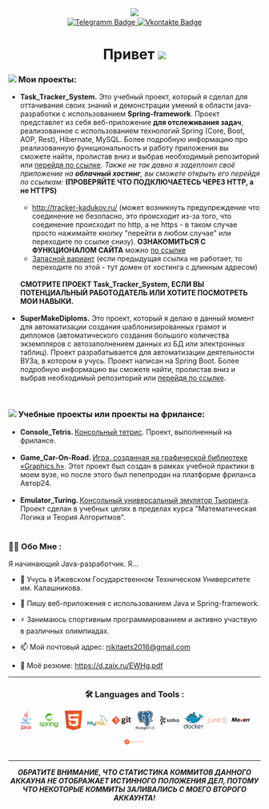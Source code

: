 <div id="header" align="center">
  <img src="https://media.giphy.com/media/M9gbBd9nbDrOTu1Mqx/giphy.gif" width="100"/>
  <div id="badges">
  <a href="https://t.me/KvernPr">
    <img src="https://img.shields.io/badge/Telegramm-blue?style=for-the-badge&logo=telegramm&logoColor=white" alt="Telegramm Badge"/>
  </a>
  <a href="https://vk.com/kvernpr">
    <img src="https://img.shields.io/badge/Vkontakte-red?style=for-the-badge&logo=vkontakte&logoColor=white" alt="Vkontakte Badge"/>
  </a>
</div>
  <h1>
  Привет 
  <img src="https://media.giphy.com/media/hvRJCLFzcasrR4ia7z/giphy.gif" width="30px"/>
</h1>
  
</div>
<!--
Гифка с печатающим мужиком
<div align="center">
  <img src="https://media.giphy.com/media/dWesBcTLavkZuG35MI/giphy.gif" width="600" height="300"/>
</div>
-->

<h3><img src="https://media.giphy.com/media/WUlplcMpOCEmTGBtBW/giphy.gif" width="30"> Мои проекты: </h3>
<ul>
  <li> <b>Task_Tracker_System.</b> Это учебный проект, который я сделал для оттачивания своих знаний и демонстрации умений в области java-разработки с использованием <b>Spring-framework</b>. Проект представлет из
  себя веб-приложение <b>для отслеживания задач</b>, реализованное с использованием технологий Spring (Core, Boot, AOP, Rest), Hibernate, MySQL. Более подробную информацию про реализованную функциональность
  и работу приложения вы сможете найти, пролистав вниз и выбрав необходимый репозиторий или <a href="https://github.com/KadukovNikita/Task_Tracker_System">перейдя по ссылке</a>. <i> Также не так давно я задеплоил своё приложение на <b>облачный хостинг</b>, вы сможете открыть его перейдя по ссылкам:</i> <b>(ПРОВЕРЯЙТЕ ЧТО ПОДКЛЮЧАЕТЕСЬ ЧЕРЕЗ HTTP, а не HTTPS)</b><br><br>
    <ul>
      <li><a href="http://tracker-kadukov.ru/">http://tracker-kadukov.ru/</a>  (может возникнуть предупреждение что соединение не безопасно, это происходит из-за того, что соединение происходит по http, а не https - в таком случае просто нажимайте кнопку "перейти в любом случае" или переходите по ссылке снизу). <b>ОЗНАКОМИТЬСЯ С ФУНКЦИОНАЛОМ САЙТА</b> можно <a href="https://github.com/NikitaKadukov/Task_Tracker_System">по ссылке</a> </li>
      <li><a href="http://ec2-18-159-26-63.eu-central-1.compute.amazonaws.com/">Запасной вариант</a>  (если предыдущая ссылка не работает, то переходите по этой - тут домен от хостинга с длинным адресом)</li>
    </ul>
    <br><b>СМОТРИТЕ ПРОЕКТ Task_Tracker_System, ЕСЛИ ВЫ ПОТЕНЦИАЛЬНЫЙ РАБОТОДАТЕЛЬ ИЛИ ХОТИТЕ ПОСМОТРЕТЬ МОИ НАВЫКИ.</b></i></li><br>
  <li><b>SuperMakeDiploms.</b> Это проект, который я делаю в данный момент для автоматизации создания шаблонизированных грамот и дипломов (автоматического создания большого количества 
  экземпляров с автозаполнением данных из БД или электронных таблиц). Проект разрабатывается для автоматизации деятельности ВУЗа, в котором я учусь. Проект написан на Spring Boot.
  Более подробную информацию вы сможете найти, пролистав вниз и выбрав необходимый репозиторий или <a href="https://github.com/KadukovNikita/SuperMakeDiploms">перейдя по ссылке</a>.</li></li>
</ul><br>
<h3><img src="https://media.giphy.com/media/WUlplcMpOCEmTGBtBW/giphy.gif" width="30"> Учебные проекты или проекты на фрилансе: </h3>
<ul>
  <li> <b>Console_Tetris. </b><a href="https://github.com/KadukovNikita/Console_Tetris">Консольный тетрис</a>. Проект, выполненный на фрилансе.</a></li><br>
  <li> <b>Game_Car-On-Road. </b> <a href="https://github.com/KadukovNikita/Game_Car-On-Road">Игра, созданная на графической библиотеке «Graphics.h»</a>. Этот проект был создан в рамках учебной практики в моем вузе, но после этого был пепепродан на платформе фриланса Автор24.</li><br>
  <li> <b>Emulator_Turing. </b><a href="https://github.com/KadukovNikita/Emulator_Turing">Консольный универсальный эмулятор Тьюринга</a>. Проект сделан в учебных целях в пределах курса "Математическая Логика и Теория Алгоритмов".</a></li><br>
</ul>

### :man_technologist: Обо Мне :
Я начинающий Java-разработчик. Я...

- :telescope: Учусь в Ижевском Государственном Техническом Университете им. Калашникова.

- :seedling: Пишу веб-приложения с использованием Java и Spring-framework.

- :zap: Занимаюсь спортивным программированием и активно участвую в различных олимпиадах.

- :mailbox: Мой почтовый адрес: nikitaets2016@gmail.com

- :newspaper: Моё резюме: https://d.zaix.ru/EWHg.pdf
  
---


<div id="header" align="center">
  
  ### :hammer_and_wrench: Languages and Tools :
  <img src="https://github.com/devicons/devicon/blob/master/icons/java/java-original-wordmark.svg" title="Java" alt="Java" width="40" height="40"/>&nbsp;
  <img src="https://github.com/devicons/devicon/blob/master/icons/spring/spring-original-wordmark.svg" title="Spring" alt="Spring" width="40" height="40"/>&nbsp;
  <img src="https://github.com/devicons/devicon/blob/master/icons/html5/html5-original.svg" title="HTML5" alt="HTML" width="40" height="40"/>&nbsp;
  <img src="https://github.com/devicons/devicon/blob/master/icons/mysql/mysql-original-wordmark.svg" title="MySQL"  alt="MySQL" width="40" height="40"/>&nbsp;
  <img src="https://github.com/devicons/devicon/blob/master/icons/git/git-original-wordmark.svg" title="Git" alt="Git" width="40" height="40"/>&nbsp;
  <img src="https://github.com/devicons/devicon/blob/master/icons/postgresql/postgresql-original-wordmark.svg" title="Postgresql" alt="Postgresql" width="40" height="40"/>&nbsp;
  <img src="https://github.com/devicons/devicon/blob/master/icons/apachekafka/apachekafka-original-wordmark.svg" title="apachekafka" alt="apachekafka" width="40" height="40"/>&nbsp;
  <img src="https://github.com/devicons/devicon/blob/master/icons/docker/docker-original-wordmark.svg" title="docker" alt="docker" width="40" height="40"/>&nbsp;
  <img src="https://github.com/devicons/devicon/blob/master/icons/junit/junit-line-wordmark.svg" title="junit" alt="junit" width="40" height="40"/>&nbsp;
  <img src="https://github.com/devicons/devicon/blob/master/icons/maven/maven-original-wordmark.svg" title="maven" alt="maven" width="40" height="40"/>&nbsp;
  <img src="https://github.com/devicons/devicon/blob/master/icons/postman/postman-original-wordmark.svg" title="postman" alt="postman" width="40" height="40"/>&nbsp;
</div>

---
<div align="center">
<p><i><b>ОБРАТИТЕ ВНИМАНИЕ, ЧТО СТАТИСТИКА КОММИТОВ ДАННОГО АККАУНА НЕ ОТОБРАЖАЕТ ИСТИННОГО ПОЛОЖЕНИЯ ДЕЛ, ПОТОМУ ЧТО НЕКОТОРЫЕ КОММИТЫ ЗАЛИВАЛИСЬ С МОЕГО ВТОРОГО АККАУНТА!</b></i></p>
</div>
